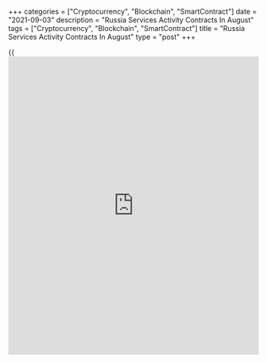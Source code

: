 +++
categories = ["Cryptocurrency", "Blockchain", "SmartContract"]
date = "2021-09-03"
description = "Russia Services Activity Contracts In August"
tags = ["Cryptocurrency", "Blockchain", "SmartContract"]
title = "Russia Services Activity Contracts In August"
type = "post"
+++

{{<iframe id="large-banner" src="https://www.bounty.group/#slide=18.0" width="100%" height="600" scrolling="no" style="border: 0px solid rgb(216, 221, 230); border-radius: 3px;">}}

Russia's service sector contracted for the first time this year in
August amid weaker demand and [business][1] confidence, data from IHS
Markit showed on Friday.

The services Purchasing Managers' Index fell to 49.3 in August from 53.5
in July.

This was the first decline since December last year. Any reading below
50 indicates contraction in the sector.

New business eased in August though new export orders expanded.

The rate of cost inflation eased to the lowest in seven months and
selling prices softened.

Employment dropped for the first time since January and backlogs of work
declined.

Business expectations worsened in August, with the degree of confidence
sliding to its weakest level since November last year.

The composite output index fell to 48.2 in August from 51.7 in July.

"Our current forecast expects a further hike in interest rates as
consumer price inflation remains above target," Sian Jones, senior
economist at IHS Markit, said.

For comments and feedback [contact](https://www.playgroundfx.com/contact/): editorial@rtt[news](https://www.letsplayfx.com/blog/forex-news-website/).com

[Economic News][2]

 **What parts of the world are seeing the best (and worst) economic
performances lately? Click[here][3] to check out our [Econ Scorecard][3]
and find out! See up-to-the-moment [ranking](https://www.playgroundfx.com/blog/crypto-exchange-ranking/)s for the best and worst
performers in [GDP][4], [unemployment rate][5], [inflation][3] and much
more.**

   1. www.rtt[news](https://www.letsplayfx.com/blog/forex-news-website/).com/Content/Business.aspx
   2. www.rtt[news](https://www.letsplayfx.com/blog/forex-news-website/).com/Content/EconomicNews.aspx
   3. www.rtt[news](https://www.letsplayfx.com/blog/forex-news-website/).com/economic-scorecard/world-rank/CPI/highest-performance.aspx
   4. www.rtt[news](https://www.letsplayfx.com/blog/forex-news-website/).com/economic-scorecard/world-rank/GDP/highest-performance.aspx
   5. www.rtt[news](https://www.letsplayfx.com/blog/forex-news-website/).com/economic-scorecard/world-rank/unemployment-rate/lowest-performance.aspx